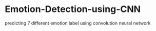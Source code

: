 # Emotion-Detection-using-CNN
predicting 7 different emotion label using convolution neural network
